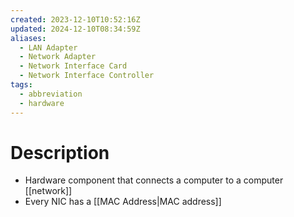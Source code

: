 ```yaml
---
created: 2023-12-10T10:52:16Z
updated: 2024-12-10T08:34:59Z
aliases:
  - LAN Adapter
  - Network Adapter
  - Network Interface Card
  - Network Interface Controller
tags:
  - abbreviation
  - hardware
---
```

# Description
- Hardware component that connects a computer to a computer [[network]]
- Every NIC has a [[MAC Address|MAC address]]
